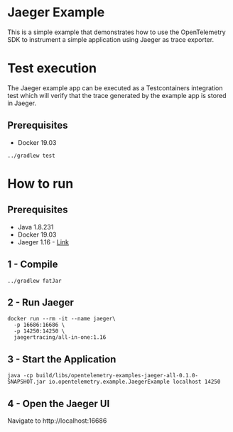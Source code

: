 # Jaeger Example

This is a simple example that demonstrates how to use the OpenTelemetry SDK 
to instrument a simple application using Jaeger as trace exporter. 

# Test execution

The Jaeger example app can be executed as a Testcontainers integration test which will verify that the trace generated by the example app is stored in Jaeger.


## Prerequisites
* Docker 19.03

```shell script
../gradlew test
```



# How to run

## Prerequisites
* Java 1.8.231
* Docker 19.03
* Jaeger 1.16 - [Link][jaeger]


## 1 - Compile 
```shell script
../gradlew fatJar
```
## 2 - Run Jaeger

```shell script
docker run --rm -it --name jaeger\
  -p 16686:16686 \
  -p 14250:14250 \
  jaegertracing/all-in-one:1.16
```


## 3 - Start the Application
```shell script
java -cp build/libs/opentelemetry-examples-jaeger-all-0.1.0-SNAPSHOT.jar io.opentelemetry.example.JaegerExample localhost 14250
```
## 4 - Open the Jaeger UI

Navigate to http://localhost:16686

[jaeger]:[https://www.jaegertracing.io/docs/1.16/getting-started/
